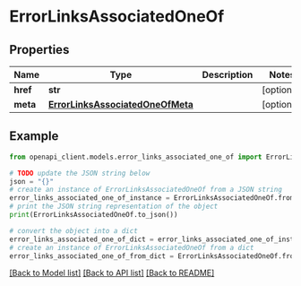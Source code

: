 # ErrorLinksAssociatedOneOf


## Properties

Name | Type | Description | Notes
------------ | ------------- | ------------- | -------------
**href** | **str** |  | [optional] 
**meta** | [**ErrorLinksAssociatedOneOfMeta**](ErrorLinksAssociatedOneOfMeta.md) |  | [optional] 

## Example

```python
from openapi_client.models.error_links_associated_one_of import ErrorLinksAssociatedOneOf

# TODO update the JSON string below
json = "{}"
# create an instance of ErrorLinksAssociatedOneOf from a JSON string
error_links_associated_one_of_instance = ErrorLinksAssociatedOneOf.from_json(json)
# print the JSON string representation of the object
print(ErrorLinksAssociatedOneOf.to_json())

# convert the object into a dict
error_links_associated_one_of_dict = error_links_associated_one_of_instance.to_dict()
# create an instance of ErrorLinksAssociatedOneOf from a dict
error_links_associated_one_of_from_dict = ErrorLinksAssociatedOneOf.from_dict(error_links_associated_one_of_dict)
```
[[Back to Model list]](../README.md#documentation-for-models) [[Back to API list]](../README.md#documentation-for-api-endpoints) [[Back to README]](../README.md)


